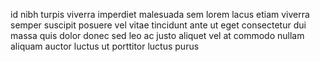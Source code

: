 id nibh turpis viverra imperdiet malesuada sem lorem lacus etiam viverra semper
suscipit posuere vel vitae tincidunt ante ut eget consectetur dui massa quis
dolor donec sed leo ac justo aliquet vel at commodo nullam aliquam auctor
luctus ut porttitor luctus purus